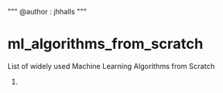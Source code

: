 """
@author : jhhalls
"""
# ml_algorithms_from_scratch

List of widely used Machine Learning Algorithms from Scratch

1. 
